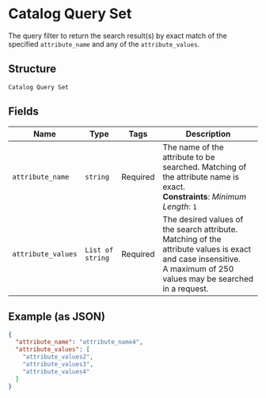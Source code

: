 
# Catalog Query Set

The query filter to return the search result(s) by exact match of the specified `attribute_name` and any of
the `attribute_values`.

## Structure

`Catalog Query Set`

## Fields

| Name | Type | Tags | Description |
|  --- | --- | --- | --- |
| `attribute_name` | `string` | Required | The name of the attribute to be searched. Matching of the attribute name is exact.<br>**Constraints**: *Minimum Length*: `1` |
| `attribute_values` | `List of string` | Required | The desired values of the search attribute. Matching of the attribute values is exact and case insensitive.<br>A maximum of 250 values may be searched in a request. |

## Example (as JSON)

```json
{
  "attribute_name": "attribute_name4",
  "attribute_values": [
    "attribute_values2",
    "attribute_values3",
    "attribute_values4"
  ]
}
```

